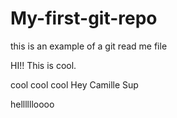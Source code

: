 # My-first-git-repo 

this is an example of a git read me file 

HI!! This is cool. 

cool cool cool
Hey Camille
Sup

helllllloooo